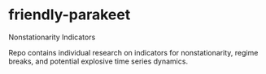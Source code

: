 # friendly-parakeet
Nonstationarity Indicators


Repo contains individual research on indicators for nonstationarity, regime breaks, and potential explosive time series dynamics. 

